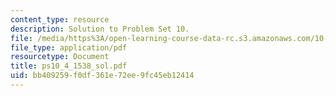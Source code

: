 ```yaml
---
content_type: resource
description: Solution to Problem Set 10.
file: /media/https%3A/open-learning-course-data-rc.s3.amazonaws.com/10-40-chemical-engineering-thermodynamics-fall-2003/bb409259f0df361e72ee9fc45eb12414_ps10_4_1538_sol.pdf
file_type: application/pdf
resourcetype: Document
title: ps10_4_1538_sol.pdf
uid: bb409259-f0df-361e-72ee-9fc45eb12414
---
```

